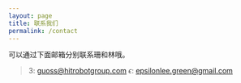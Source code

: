 ```yaml
---
layout: page
title: 联系我们
permalink: /contact
---
```


可以通过下面邮箱分别联系珊和林哦。

> 3: guoss@hitrobotgroup.com
> $\epsilon$: epsilonlee.green@gmail.com
